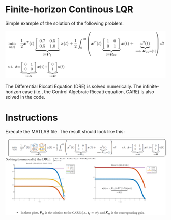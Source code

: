 # Finite-horizon Continous LQR #

Simple example of the solution of the following problem:

![](./equations.svg) 

The Differential Riccati Equation (DRE) is solved numerically. The infinite-horizon case (i.e., the Control Algebraic Riccati equation, CARE) is also solved in the code. 

# Instructions

Execute the MATLAB file. The result should look like this:

![](./results.png) 